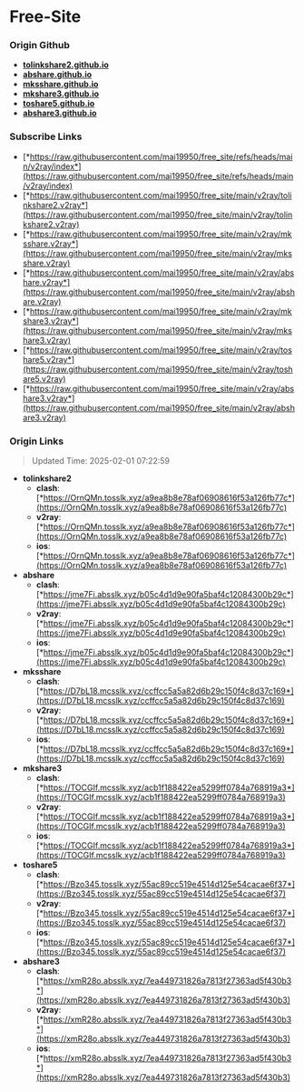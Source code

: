 # Free-Site

### Origin Github

- [**tolinkshare2.github.io**](https://github.com/tolinkshare2/tolinkshare2.github.io)
- [**abshare.github.io**](https://github.com/abshare/abshare.github.io)
- [**mksshare.github.io**](https://github.com/mksshare/mksshare.github.io)
- [**mkshare3.github.io**](https://github.com/mkshare3/mkshare3.github.io)
- [**toshare5.github.io**](https://github.com/toshare5/toshare5.github.io)
- [**abshare3.github.io**](https://github.com/abshare3/abshare3.github.io)

### Subscribe Links

- [*https://raw.githubusercontent.com/mai19950/free_site/refs/heads/main/v2ray/index*](https://raw.githubusercontent.com/mai19950/free_site/refs/heads/main/v2ray/index)
- [*https://raw.githubusercontent.com/mai19950/free_site/main/v2ray/tolinkshare2.v2ray*](https://raw.githubusercontent.com/mai19950/free_site/main/v2ray/tolinkshare2.v2ray)
- [*https://raw.githubusercontent.com/mai19950/free_site/main/v2ray/mksshare.v2ray*](https://raw.githubusercontent.com/mai19950/free_site/main/v2ray/mksshare.v2ray)
- [*https://raw.githubusercontent.com/mai19950/free_site/main/v2ray/abshare.v2ray*](https://raw.githubusercontent.com/mai19950/free_site/main/v2ray/abshare.v2ray)
- [*https://raw.githubusercontent.com/mai19950/free_site/main/v2ray/mkshare3.v2ray*](https://raw.githubusercontent.com/mai19950/free_site/main/v2ray/mkshare3.v2ray)
- [*https://raw.githubusercontent.com/mai19950/free_site/main/v2ray/toshare5.v2ray*](https://raw.githubusercontent.com/mai19950/free_site/main/v2ray/toshare5.v2ray)
- [*https://raw.githubusercontent.com/mai19950/free_site/main/v2ray/abshare3.v2ray*](https://raw.githubusercontent.com/mai19950/free_site/main/v2ray/abshare3.v2ray)

### Origin Links

> Updated Time: 2025-02-01 07:22:59

- **tolinkshare2**
  - **clash**: [*https://OrnQMn.tosslk.xyz/a9ea8b8e78af06908616f53a126fb77c*](https://OrnQMn.tosslk.xyz/a9ea8b8e78af06908616f53a126fb77c)
  - **v2ray**: [*https://OrnQMn.tosslk.xyz/a9ea8b8e78af06908616f53a126fb77c*](https://OrnQMn.tosslk.xyz/a9ea8b8e78af06908616f53a126fb77c)
  - **ios**: [*https://OrnQMn.tosslk.xyz/a9ea8b8e78af06908616f53a126fb77c*](https://OrnQMn.tosslk.xyz/a9ea8b8e78af06908616f53a126fb77c)
- **abshare**
  - **clash**: [*https://jme7Fi.absslk.xyz/b05c4d1d9e90fa5baf4c12084300b29c*](https://jme7Fi.absslk.xyz/b05c4d1d9e90fa5baf4c12084300b29c)
  - **v2ray**: [*https://jme7Fi.absslk.xyz/b05c4d1d9e90fa5baf4c12084300b29c*](https://jme7Fi.absslk.xyz/b05c4d1d9e90fa5baf4c12084300b29c)
  - **ios**: [*https://jme7Fi.absslk.xyz/b05c4d1d9e90fa5baf4c12084300b29c*](https://jme7Fi.absslk.xyz/b05c4d1d9e90fa5baf4c12084300b29c)
- **mksshare**
  - **clash**: [*https://D7bL18.mcsslk.xyz/ccffcc5a5a82d6b29c150f4c8d37c169*](https://D7bL18.mcsslk.xyz/ccffcc5a5a82d6b29c150f4c8d37c169)
  - **v2ray**: [*https://D7bL18.mcsslk.xyz/ccffcc5a5a82d6b29c150f4c8d37c169*](https://D7bL18.mcsslk.xyz/ccffcc5a5a82d6b29c150f4c8d37c169)
  - **ios**: [*https://D7bL18.mcsslk.xyz/ccffcc5a5a82d6b29c150f4c8d37c169*](https://D7bL18.mcsslk.xyz/ccffcc5a5a82d6b29c150f4c8d37c169)
- **mkshare3**
  - **clash**: [*https://TOCGIf.mcsslk.xyz/acb1f188422ea5299ff0784a768919a3*](https://TOCGIf.mcsslk.xyz/acb1f188422ea5299ff0784a768919a3)
  - **v2ray**: [*https://TOCGIf.mcsslk.xyz/acb1f188422ea5299ff0784a768919a3*](https://TOCGIf.mcsslk.xyz/acb1f188422ea5299ff0784a768919a3)
  - **ios**: [*https://TOCGIf.mcsslk.xyz/acb1f188422ea5299ff0784a768919a3*](https://TOCGIf.mcsslk.xyz/acb1f188422ea5299ff0784a768919a3)
- **toshare5**
  - **clash**: [*https://Bzo345.tosslk.xyz/55ac89cc519e4514d125e54cacae6f37*](https://Bzo345.tosslk.xyz/55ac89cc519e4514d125e54cacae6f37)
  - **v2ray**: [*https://Bzo345.tosslk.xyz/55ac89cc519e4514d125e54cacae6f37*](https://Bzo345.tosslk.xyz/55ac89cc519e4514d125e54cacae6f37)
  - **ios**: [*https://Bzo345.tosslk.xyz/55ac89cc519e4514d125e54cacae6f37*](https://Bzo345.tosslk.xyz/55ac89cc519e4514d125e54cacae6f37)
- **abshare3**
  - **clash**: [*https://xmR28o.absslk.xyz/7ea449731826a7813f27363ad5f430b3*](https://xmR28o.absslk.xyz/7ea449731826a7813f27363ad5f430b3)
  - **v2ray**: [*https://xmR28o.absslk.xyz/7ea449731826a7813f27363ad5f430b3*](https://xmR28o.absslk.xyz/7ea449731826a7813f27363ad5f430b3)
  - **ios**: [*https://xmR28o.absslk.xyz/7ea449731826a7813f27363ad5f430b3*](https://xmR28o.absslk.xyz/7ea449731826a7813f27363ad5f430b3)
